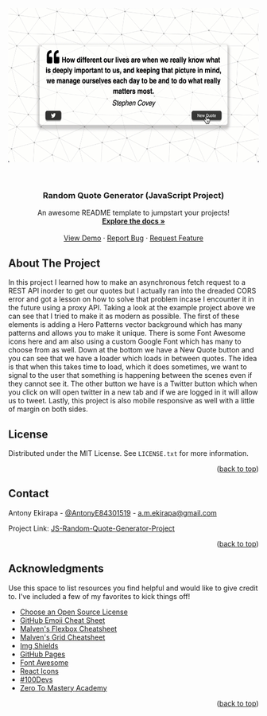 

<p align="center">
  <img width="600" height="310" src="./QuotGif.gif">
</p>

<!-- PROJECT LOGO -->
<br />
<div align="center">

  <h3 align="center">Random Quote Generator (JavaScript Project)</h3>

  <p align="center">
    An awesome README template to jumpstart your projects!
    <br />
    <a href="https://github.com/othneildrew/Best-README-Template"><strong>Explore the docs »</strong></a>
    <br />
    <br />
    <a href="https://github.com/othneildrew/Best-README-Template">View Demo</a>
    ·
    <a href="https://github.com/othneildrew/Best-README-Template/issues">Report Bug</a>
    ·
    <a href="https://github.com/othneildrew/Best-README-Template/issues">Request Feature</a>
  </p>
</div>



<!-- ABOUT THE PROJECT -->
## About The Project

In this project I learned how to make an asynchronous fetch request to a REST API inorder to get our quotes but I actually ran into the dreaded CORS error and got a lesson on how to solve that problem incase I encounter it in the future using a proxy API. Taking a look at the example project above we can see that I tried to make it as modern as possible. The first of these elements is adding a Hero Patterns vector background which has many patterns and allows you to make it unique. There is some Font Awesome icons here and am also using a custom Google Font which has many to choose from as well. Down at the bottom we have a New Quote button and you can see that we have a loader which loads in between quotes. The idea is that when this takes time to load, which it does sometimes, we want to signal to the user that something is happening between the scenes even if they cannot see it. The other button we have is a Twitter button which when you click on will open twitter in a new tab and if we are logged in it will allow us to tweet. Lastly, this project is also mobile responsive as well with a little of margin on both sides.


<!-- LICENSE -->
## License

Distributed under the MIT License. See `LICENSE.txt` for more information.

<p align="right">(<a href="#top">back to top</a>)</p>



<!-- CONTACT -->
## Contact

Antony Ekirapa - [@AntonyE84301519](https://twitter.com/AntonyE84301519) - a.m.ekirapa@gmail.com

Project Link: [JS-Random-Quote-Generator-Project](https://mooseki.github.io/JS-Random-Quote-Generator-Project/)

<p align="right">(<a href="#top">back to top</a>)</p>



<!-- ACKNOWLEDGMENTS -->
## Acknowledgments

Use this space to list resources you find helpful and would like to give credit to. I've included a few of my favorites to kick things off!

* [Choose an Open Source License](https://choosealicense.com)
* [GitHub Emoji Cheat Sheet](https://www.webpagefx.com/tools/emoji-cheat-sheet)
* [Malven's Flexbox Cheatsheet](https://flexbox.malven.co/)
* [Malven's Grid Cheatsheet](https://grid.malven.co/)
* [Img Shields](https://shields.io)
* [GitHub Pages](https://pages.github.com)
* [Font Awesome](https://fontawesome.com)
* [React Icons](https://react-icons.github.io/react-icons/search)
* [#100Devs](https://leonnoel.com/100devs/)
* [Zero To Mastery Academy](https://zerotomastery.io/about/instructor/andrei-neagoie/)

<p align="right">(<a href="#top">back to top</a>)</p>



<!-- MARKDOWN LINKS & IMAGES -->
<!-- https://www.markdownguide.org/basic-syntax/#reference-style-links -->
[contributors-shield]: https://img.shields.io/github/contributors/othneildrew/Best-README-Template.svg?style=for-the-badge
[contributors-url]: https://github.com/othneildrew/Best-README-Template/graphs/contributors
[forks-shield]: https://img.shields.io/github/forks/othneildrew/Best-README-Template.svg?style=for-the-badge
[forks-url]: https://github.com/othneildrew/Best-README-Template/network/members
[stars-shield]: https://img.shields.io/github/stars/othneildrew/Best-README-Template.svg?style=for-the-badge
[stars-url]: https://github.com/othneildrew/Best-README-Template/stargazers
[issues-shield]: https://img.shields.io/github/issues/othneildrew/Best-README-Template.svg?style=for-the-badge
[issues-url]: https://github.com/othneildrew/Best-README-Template/issues
[license-shield]: https://img.shields.io/github/license/othneildrew/Best-README-Template.svg?style=for-the-badge
[license-url]: https://github.com/othneildrew/Best-README-Template/blob/master/LICENSE.txt
[linkedin-shield]: https://img.shields.io/badge/-LinkedIn-black.svg?style=for-the-badge&logo=linkedin&colorB=555
[linkedin-url]: linkedin.com/in/antony-e-65258123b
[product-screenshot]: images/screenshot.png
